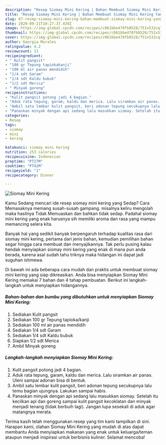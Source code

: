 ```yaml
---
description: "Resep Siomay Mini Kering | Bahan Membuat Siomay Mini Kering Yang Mudah Dan Praktis"
title: "Resep Siomay Mini Kering | Bahan Membuat Siomay Mini Kering Yang Mudah Dan Praktis"
slug: 67-resep-siomay-mini-kering-bahan-membuat-siomay-mini-kering-yang-mudah-dan-praktis
date: 2020-09-21T10:27:37.439Z
image: https://img-global.cpcdn.com/recipes/c061bbe470fb8528/751x532cq70/siomay-mini-kering-foto-resep-utama.jpg
thumbnail: https://img-global.cpcdn.com/recipes/c061bbe470fb8528/751x532cq70/siomay-mini-kering-foto-resep-utama.jpg
cover: https://img-global.cpcdn.com/recipes/c061bbe470fb8528/751x532cq70/siomay-mini-kering-foto-resep-utama.jpg
author: Georgia Morales
ratingvalue: 4.2
reviewcount: 13
recipeingredient:
- " Kulit pangsit"
- "100 gr Tepung tapiokakanji"
- "100 ml air panas mendidih"
- "1/4 sdt Garam"
- "1/4 sdt Kaldu bubuk"
- "1/2 sdt Merica"
- " Minyak goreng"
recipeinstructions:
- "Kulit pangsit potong jadi 4 bagian."
- "Aduk rata tepung, garam, kaldu dan merica. Lalu siramkan air panas. Uleni sampai adonan bisa di bentuk."
- "Ambil satu lembar kulit pangsit, beri adonan tepung secukupnya lalu temu bagian ujungnya. Lakukan sampai habis."
- "Panaskan minyak dengan api sedang lalu masukkan siomay. Setelah itu kecilkan api dan goreng sampai kulit pangsit kecoklatan dan minyak menjadi tenang (tidak berbuih lagi). Jangan lupa sesekali di aduk agar matangnya merata."
categories:
- Resep
tags:
- siomay
- mini
- kering

katakunci: siomay mini kering 
nutrition: 253 calories
recipecuisine: Indonesian
preptime: "PT27M"
cooktime: "PT42M"
recipeyield: "1"
recipecategory: Dinner

---
```



![Siomay Mini Kering](https://img-global.cpcdn.com/recipes/c061bbe470fb8528/751x532cq70/siomay-mini-kering-foto-resep-utama.jpg)

Kamu Sedang mencari ide resep siomay mini kering yang Sedap? Cara Memasaknya memang susah-susah gampang. misalnya keliru mengolah maka hasilnya Tidak Memuaskan dan bahkan tidak sedap. Padahal siomay mini kering yang enak harusnya sih memiliki aroma dan rasa yang mampu memancing selera kita.



Banyak hal yang sedikit banyak berpengaruh terhadap kualitas rasa dari siomay mini kering, pertama dari jenis bahan, kemudian pemilihan bahan segar hingga cara membuat dan menyajikannya. Tak perlu pusing kalau hendak menyiapkan siomay mini kering yang enak di mana pun anda berada, karena asal sudah tahu triknya maka hidangan ini dapat jadi suguhan istimewa.


Di bawah ini ada beberapa cara mudah dan praktis untuk membuat siomay mini kering yang siap dikreasikan. Anda bisa menyiapkan Siomay Mini Kering memakai 7 bahan dan 4 tahap pembuatan. Berikut ini langkah-langkah untuk menyiapkan hidangannya.

<!--inarticleads1-->

##### Bahan-bahan dan bumbu yang dibutuhkan untuk menyiapkan Siomay Mini Kering:

1. Sediakan  Kulit pangsit
1. Sediakan 100 gr Tepung tapioka/kanji
1. Sediakan 100 ml air panas mendidih
1. Sediakan 1/4 sdt Garam
1. Sediakan 1/4 sdt Kaldu bubuk
1. Siapkan 1/2 sdt Merica
1. Ambil  Minyak goreng




<!--inarticleads2-->

##### Langkah-langkah menyiapkan Siomay Mini Kering:

1. Kulit pangsit potong jadi 4 bagian.
1. Aduk rata tepung, garam, kaldu dan merica. Lalu siramkan air panas. Uleni sampai adonan bisa di bentuk.
1. Ambil satu lembar kulit pangsit, beri adonan tepung secukupnya lalu temu bagian ujungnya. Lakukan sampai habis.
1. Panaskan minyak dengan api sedang lalu masukkan siomay. Setelah itu kecilkan api dan goreng sampai kulit pangsit kecoklatan dan minyak menjadi tenang (tidak berbuih lagi). Jangan lupa sesekali di aduk agar matangnya merata.




Terima kasih telah menggunakan resep yang tim kami tampilkan di sini. Harapan kami, olahan Siomay Mini Kering yang mudah di atas dapat membantu Anda menyiapkan makanan yang enak untuk keluarga/teman ataupun menjadi inspirasi untuk berbisnis kuliner. Selamat mencoba!
